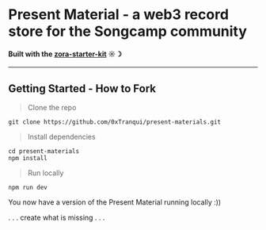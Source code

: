 # Present Material - a web3 record store for the Songcamp community  
#### Built with the [zora-starter-kit](https://github.com/0xTranqui/present-materials) ☼☽
---
## Getting Started - How to Fork
> Clone the repo
```
git clone https://github.com/0xTranqui/present-materials.git
```
> Install dependencies
```
cd present-materials
npm install
```
> Run locally
```
npm run dev
```

You now have a version of the Present Material running locally :))

. . . create what is missing . . .

